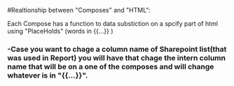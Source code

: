 #Realtionship between "Composes" and "HTML":

Each Compose has a function to data substiction on a spcify part of html using "PlaceHolds" (words in {{...}} )

### -Case you want to chage a column name of Sharepoint list(that was used in Report) you will have that chage the intern column name that will be on a one of the composes and will change whatever is in "{{...}}". 




